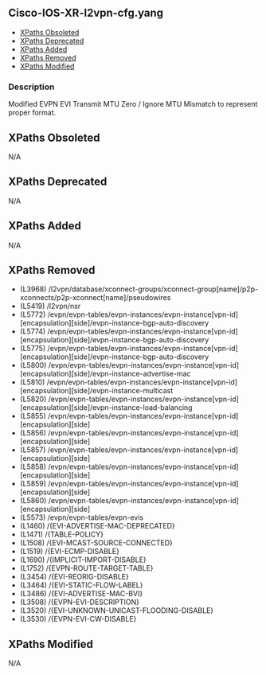 ## Cisco-IOS-XR-l2vpn-cfg.yang

- [XPaths Obsoleted](#xpaths-obsoleted)
- [XPaths Deprecated](#xpaths-deprecated)
- [XPaths Added](#xpaths-added)
- [XPaths Removed](#xpaths-removed)
- [XPaths Modified](#xpaths-modified)

### Description

Modified EVPN EVI Transmit MTU Zero / Ignore MTU Mismatch to represent proper format.

## XPaths Obsoleted

N/A

## XPaths Deprecated

N/A

## XPaths Added

N/A

## XPaths Removed

- (L3968)	/l2vpn/database/xconnect-groups/xconnect-group[name]/p2p-xconnects/p2p-xconnect[name]/pseudowires
- (L5419)	/l2vpn/nsr
- (L5772)	/evpn/evpn-tables/evpn-instances/evpn-instance[vpn-id][encapsulation][side]/evpn-instance-bgp-auto-discovery
- (L5774)	/evpn/evpn-tables/evpn-instances/evpn-instance[vpn-id][encapsulation][side]/evpn-instance-bgp-auto-discovery
- (L5775)	/evpn/evpn-tables/evpn-instances/evpn-instance[vpn-id][encapsulation][side]/evpn-instance-bgp-auto-discovery
- (L5800)	/evpn/evpn-tables/evpn-instances/evpn-instance[vpn-id][encapsulation][side]/evpn-instance-advertise-mac
- (L5810)	/evpn/evpn-tables/evpn-instances/evpn-instance[vpn-id][encapsulation][side]/evpn-instance-multicast
- (L5820)	/evpn/evpn-tables/evpn-instances/evpn-instance[vpn-id][encapsulation][side]/evpn-instance-load-balancing
- (L5855)	/evpn/evpn-tables/evpn-instances/evpn-instance[vpn-id][encapsulation][side]
- (L5856)	/evpn/evpn-tables/evpn-instances/evpn-instance[vpn-id][encapsulation][side]
- (L5857)	/evpn/evpn-tables/evpn-instances/evpn-instance[vpn-id][encapsulation][side]
- (L5858)	/evpn/evpn-tables/evpn-instances/evpn-instance[vpn-id][encapsulation][side]
- (L5859)	/evpn/evpn-tables/evpn-instances/evpn-instance[vpn-id][encapsulation][side]
- (L5860)	/evpn/evpn-tables/evpn-instances/evpn-instance[vpn-id][encapsulation][side]
- (L5573)	/evpn/evpn-tables/evpn-evis
- (L1460)	/{EVI-ADVERTISE-MAC-DEPRECATED}
- (L1471)	/{TABLE-POLICY}
- (L1508)	/{EVI-MCAST-SOURCE-CONNECTED}
- (L1519)	/{EVI-ECMP-DISABLE}
- (L1690)	/{IMPLICIT-IMPORT-DISABLE}
- (L1752)	/{EVPN-ROUTE-TARGET-TABLE}
- (L3454)	/{EVI-REORIG-DISABLE}
- (L3464)	/{EVI-STATIC-FLOW-LABEL}
- (L3486)	/{EVI-ADVERTISE-MAC-BVI}
- (L3508)	/{EVPN-EVI-DESCRIPTION}
- (L3520)	/{EVI-UNKNOWN-UNICAST-FLOODING-DISABLE}
- (L3530)	/{EVPN-EVI-CW-DISABLE}

## XPaths Modified

N/A

